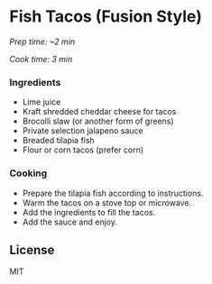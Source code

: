 # Fish Tacos (Fusion Style)

*Prep time: ~2 min*

*Cook time: 3 min*

### Ingredients

 - Lime juice
 - Kraft shredded cheddar cheese for tacos
 - Brocolli slaw (or another form of greens)
 - Private selection jalapeno sauce
 - Breaded tilapia fish
 - Flour or corn tacos (prefer corn)

### Cooking

 - Prepare the tilapia fish according to instructions.
 - Warm the tacos on a stove top or microwave.
 - Add the ingredients to fill the tacos.
 - Add the sauce and enjoy.

License
----

MIT

